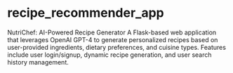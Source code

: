 # recipe_recommender_app
NutriChef: AI-Powered Recipe Generator  A Flask-based web application that leverages OpenAI GPT-4 to generate personalized recipes based on user-provided ingredients, dietary preferences, and cuisine types. Features include user login/signup, dynamic recipe generation, and user search history management.
